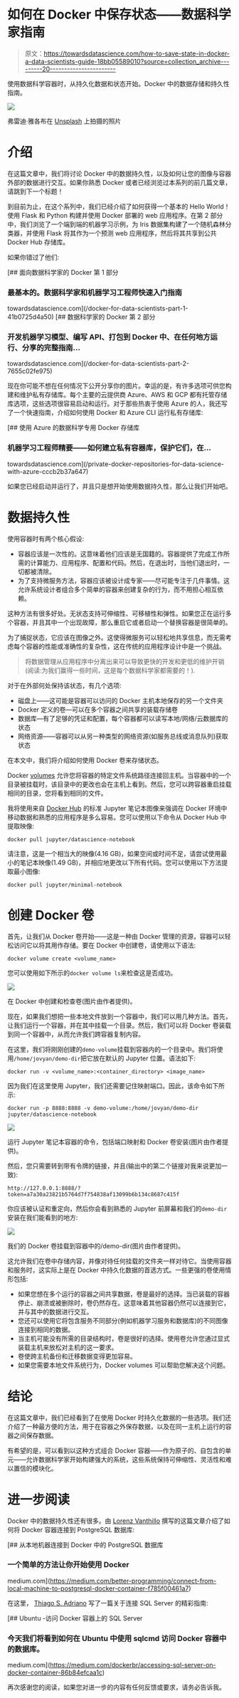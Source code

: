 # 如何在 Docker 中保存状态——数据科学家指南

> 原文：<https://towardsdatascience.com/how-to-save-state-in-docker-a-data-scientists-guide-18bb05589010?source=collection_archive---------20----------------------->

使用数据科学容器时，从持久化数据和状态开始。Docker 中的数据存储和持久性指南。

![](img/f3f3c1e12013f8b3cbaf5a17b2ca2c2f.png)

弗雷迪·雅各布在 [Unsplash](https://unsplash.com?utm_source=medium&utm_medium=referral) 上拍摄的照片

# 介绍

在这篇文章中，我们将讨论 Docker 中的数据持久性，以及如何让您的图像与容器外部的数据进行交互。如果你熟悉 Docker 或者已经浏览过本系列的前几篇文章，请跳到下一个标题！

到目前为止，在这个系列中，我们已经介绍了如何获得一个基本的 Hello World！使用 Flask 和 Python 构建并使用 Docker 部署的 web 应用程序。在第 2 部分中，我们浏览了一个端到端的机器学习示例，为 Iris 数据集构建了一个随机森林分类器，并使用 Flask 将其作为一个预测 web 应用程序，然后将其共享到公共 Docker Hub 存储库。

如果你错过了他们:

[](/docker-for-data-scientists-part-1-41b0725d4a50) [## 面向数据科学家的 Docker 第 1 部分

### 最基本的。数据科学家和机器学习工程师快速入门指南

towardsdatascience.com](/docker-for-data-scientists-part-1-41b0725d4a50) [](/docker-for-data-scientists-part-2-7655c02fe975) [## 数据科学家的 Docker 第 2 部分

### 开发机器学习模型、编写 API、打包到 Docker 中、在任何地方运行、分享的完整指南…

towardsdatascience.com](/docker-for-data-scientists-part-2-7655c02fe975) 

现在你可能不想在任何情况下公开分享你的图片。幸运的是，有许多选项可供您构建和维护私有存储库。每个主要的云提供商 Azure、AWS 和 GCP 都有托管存储库选项，这些选项很容易启动和运行。对于那些热衷于使用 Azure 的人，我还写了一个快速指南，介绍如何使用 Docker 和 Azure CLI 运行私有存储库:

[](/private-docker-repositories-for-data-science-with-azure-cccb2b37a647) [## 使用 Azure 的数据科学专用 Docker 存储库

### 机器学习工程师精要——如何建立私有容器库，保护它们，在…

towardsdatascience.com](/private-docker-repositories-for-data-science-with-azure-cccb2b37a647) 

如果您已经启动并运行了，并且只是想开始使用数据持久性，那么让我们开始吧。

# 数据持久性

使用容器时有两个核心假设:

*   容器应该是一次性的。这意味着他们应该是无国籍的。容器提供了完成工作所需的计算能力、应用程序、配置和代码。然后，在退出时，当他们退出时，一切都被清除。
*   为了支持微服务方法，容器应该被设计成专家——尽可能专注于几件事情。这允许系统设计者组合多个简单的容器来创建复杂的行为，而不用担心相互依赖。

这种方法有很多好处。无状态支持可伸缩性、可移植性和弹性。如果您正在运行多个容器，并且其中一个出现故障，那么重启它或者启动一个替换容器是很简单的。

为了捕捉状态，它应该在图像之外。这使得微服务可以轻松地共享信息，而无需考虑每个容器的性能或准确性的复杂性，这在传统的应用程序设计中是一个挑战。

> 将数据管理从应用程序中分离出来可以导致更快的开发和更低的维护开销(阅读:为我们赢得一些时间，这是每个数据科学家都需要的！).

对于在外部何处保持该状态，有几个选项:

*   磁盘上——这可能是容器可以访问的 Docker 主机本地保存的另一个文件夹
*   Docker 定义的卷—可以在多个容器之间共享的装载存储卷
*   数据库—有了足够的凭证和配置，每个容器都可以读写本地/网络/云数据库的状态
*   网络资源——容器可以从另一种类型的网络资源(如服务总线或消息队列)获取状态

在本文中，我们将介绍如何使用 Docker 卷来存储状态。

Docker [volumes](https://docs.docker.com/storage/volumes/) 允许您将容器的特定文件系统路径连接回主机。当容器中的一个目录被挂载时，该目录中的更改也会在主机上看到。然后，您可以跨容器重启挂载相同的目录，您将看到相同的文件。

我将使用来自 [Docker Hub](https://hub.docker.com/r/jupyter/datascience-notebook/) 的标准 Jupyter 笔记本图像来强调在 Docker 环境中移动数据和熟悉的应用程序是多么容易。您可以使用以下命令从 Docker Hub 中提取映像:

```
docker pull jupyter/datascience-notebook
```

请注意，这是一个相当大的映像(4.16 GB)，如果空间或时间不足，请尝试使用最小的笔记本映像(1.49 GB)，并相应地更改以下所有代码。您可以使用以下方法提取最小图像:

```
docker pull jupyter/minimal-notebook
```

# 创建 Docker 卷

首先，让我们从 Docker 卷开始——这是一种由 Docker 管理的资源，容器可以轻松访问它以将其用作存储。要在 Docker 中创建卷，请使用以下语法:

```
docker volume create <volume_name> 
```

您可以使用如下所示的`docker volume ls`来检查这是否成功。

![](img/44efdecff34fe8a168353fcd336283d8.png)

在 Docker 中创建和检查卷(图片由作者提供)。

现在，如果我们想把一些本地文件放到一个容器中，我们可以用几种方法。首先，让我们运行一个容器，并在其中挂载一个目录。然后，我们可以将 Docker 卷装载到同一个容器中，从而允许我们跨容器复制内容。

在这里，我们将刚刚创建的`demo-volume`挂载到容器内的一个目录中。我们将使用`/home/jovyan/demo-dir`把它放在默认的 Jupyter 位置。语法如下:

```
docker run -v <volume_name>:<container_directory> <image_name>
```

因为我们在这里使用 Jupyter，我们还需要记住映射端口。因此，该命令如下所示:

```
docker run -p 8888:8888 -v demo-volume:/home/jovyan/demo-dir jupyter/datascience-notebook
```

![](img/dbae3f7463a521b13fd88b4678037f8c.png)

运行 Jupyter 笔记本容器的命令，包括端口映射和 Docker 卷安装(图片由作者提供)。

然后，您只需要转到带有令牌的链接，并且(输出中的第二个链接对我来说更加一致):

```
http://127.0.0.1:8888/?token=a7a30a23821b5764d7f754838af13099b6b134c8687c415f
```

你应该被认证和重定向，然后你会看到熟悉的 Jupyter 前屏幕和我们的`demo-dir`安装在我们能看到的地方:

![](img/6211662e6ffffb73c71b166c806c8d8c.png)

我们的 Docker 卷挂载到容器中的/demo-dir(图片由作者提供)。

这允许我们在卷中存储内容，并像对待任何挂载的文件夹一样对待它。当使用容器和服务时，这实际上是在 Docker 中持久化数据的首选方式。一些更强的卷使用情形包括:

*   如果您想在多个运行的容器之间共享数据，卷是最好的选择。当已装载的容器停止、崩溃或被删除时，卷仍然存在。这意味着其他容器仍然可以连接到它，并与其中的数据进行交互。
*   您还可以使用它将包含服务不同部分(例如机器学习服务和数据库)的不同图像连接到相同的数据。
*   当主机可能没有所需的目录结构时，卷是很好的选择。使用卷允许您通过显式装载主机来放松对主机的这一要求。
*   卷使跨主机备份和迁移数据变得更加容易。
*   如果您需要本地文件系统行为，Docker volumes 可以帮助您解决这个问题。

# 结论

在这篇文章中，我们已经看到了在使用 Docker 时持久化数据的一些选项。我们还介绍了一种最方便的方法，用于在容器之外保存数据，以及在同一主机上运行的容器之间保存数据。

有希望的是，可以看到以这种方式组合 Docker 容器——作为原子的、自包含的单元——允许数据科学家开始构建强大的系统，这些系统保持可伸缩性、灵活性和难以置信的模块化。

# 进一步阅读

Docker 中的数据持久性还有很多。由 [Lorenz Vanthillo](https://medium.com/u/fd5f8bfe0baa?source=post_page-----18bb05589010--------------------------------) 撰写的这篇文章介绍了如何将 Docker 容器连接到 PostgreSQL 数据库:

[](https://medium.com/better-programming/connect-from-local-machine-to-postgresql-docker-container-f785f00461a7) [## 从本地机器连接到 Docker 中的 PostgreSQL 数据库

### 一个简单的方法让你开始使用 Docker

medium.com](https://medium.com/better-programming/connect-from-local-machine-to-postgresql-docker-container-f785f00461a7) 

在这里， [Thiago S. Adriano](https://medium.com/u/bfc537e02cdc?source=post_page-----18bb05589010--------------------------------) 写了一篇关于连接 SQL Server 的精彩指南:

[](https://medium.com/dockerbr/accessing-sql-server-on-docker-container-86b84efcaa1c) [## Ubuntu -访问 Docker 容器上的 SQL Server

### 今天我们将看到如何在 Ubuntu 中使用 sqlcmd 访问 Docker 容器中的数据库。

medium.com](https://medium.com/dockerbr/accessing-sql-server-on-docker-container-86b84efcaa1c) 

再次感谢您的阅读，如果您对进一步的内容有任何反馈或要求，请务必告诉我。